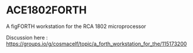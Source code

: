 # ACE1802FORTH
A figFORTH workstation for the RCA 1802 microprocessor

Discussion here :  https://groups.io/g/cosmacelf/topic/a_forth_workstation_for_the/115173200

